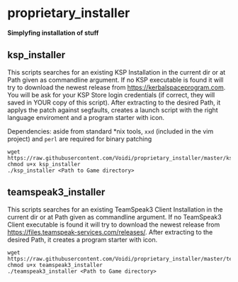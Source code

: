proprietary_installer
=====================
**Simplyfing installation of stuff**

ksp_installer
-------------
This scripts searches for an existing KSP Installation in the current dir or at Path given as commandline argument.
If no KSP executable is found it will try to download the newest release from https://kerbalspaceprogram.com.
You will be ask for your KSP Store login credentials (if correct, they will saved in YOUR copy of this script).
After extracting to the desired Path, it applys the patch against segfaults, creates a launch script with the right language enviroment and a program starter with icon.

Dependencies: aside from standard *nix tools, `xxd` (included in the vim project) and `perl` are required for binary patching
```shell
wget https://raw.githubusercontent.com/Voidi/proprietary_installer/master/ksp_installer
chmod u+x ksp_installer
./ksp_installer <Path to Game directory>
```
teamspeak3_installer
-------------
This scripts searches for an existing TeamSpeak3 Client Installation in the current dir or at Path given as commandline argument.
If no TeamSpeak3 Client executable is found it will try to download the newest release from https://files.teamspeak-services.com/releases/.
After extracting to the desired Path, it creates a program starter with icon.

```shell
wget https://raw.githubusercontent.com/Voidi/proprietary_installer/master/teamspeak3_installer
chmod u+x teamspeak3_installer
./teamspeak3_installer <Path to Game directory>
```
